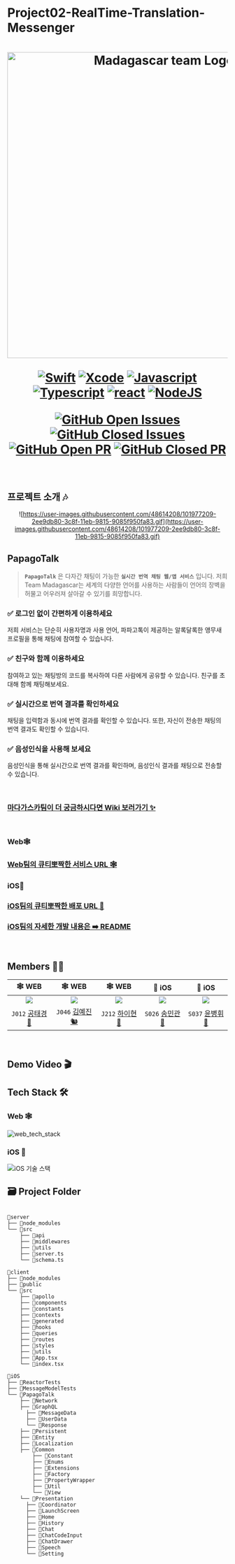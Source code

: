# Project02-RealTime-Translation-Messenger

<h1 align="center">
  <img src="https://user-images.githubusercontent.com/60081031/99608166-b48fb800-2a50-11eb-8d25-505f65fe6370.png" width=700 alt="Madagascar team Logo" />
  
  <div align="center">

  [![Swift](https://img.shields.io/badge/swift-v5.1-orange?logo=swift)](https://developer.apple.com/kr/swift/)
  [![Xcode](https://img.shields.io/badge/xcode-v12.1-blue?logo=xcode)](https://developer.apple.com/kr/xcode/)
  [![Javascript](https://img.shields.io/badge/javascript-ES6+-yellow?logo=javascript)](https://github.com/airbnb/javascript)
  [![Typescript](https://img.shields.io/badge/typescript-v4.0.3-white?logo=typescript)](https://www.typescriptlang.org/)
  [![react](https://img.shields.io/badge/react-0.0-9cf?logo=react)](https://reactjs.org/)
  [![NodeJS](https://img.shields.io/badge/node.js-v12.18.3-green?logo=node.js)](https://nodejs.org/ko/)

  </div>
  
  <div align="center">
  
  [![GitHub Open Issues](https://img.shields.io/github/issues-raw/boostcamp-2020/Project02-B-RealTime-Translation-Messenger?color=green)](https://github.com/boostcamp-2020/Project02-B-RealTime-Translation-Messenger/issues)
  [![GitHub Closed Issues](https://img.shields.io/github/issues-closed-raw/boostcamp-2020/Project02-B-RealTime-Translation-Messenger?color=red)](https://github.com/boostcamp-2020/Project02-B-RealTime-Translation-Messenger/issues?q=is%3Aissue+is%3Aclosed)
  [![GitHub Open PR](https://img.shields.io/github/issues-pr-raw/boostcamp-2020/Project02-B-RealTime-Translation-Messenger?color=green)](https://github.com/boostcamp-2020/Project02-B-RealTime-Translation-Messenger/pulls)
  [![GitHub Closed PR](https://img.shields.io/github/issues-pr-closed-raw/boostcamp-2020/Project02-B-RealTime-Translation-Messenger?color=red)](https://github.com/boostcamp-2020/Project02-B-RealTime-Translation-Messenger/pulls?q=is%3Apr+is%3Aclosed)

  </div>
  
</h1>
<br>

## 프로젝트 소개 🎶

<div align="center">

![https://user-images.githubusercontent.com/48614208/101977209-2ee9db80-3c8f-11eb-9815-9085f950fa83.gif](https://user-images.githubusercontent.com/48614208/101977209-2ee9db80-3c8f-11eb-9815-9085f950fa83.gif)

</div>

## PapagoTalk

>**`PapagoTalk`** 은 다자간 채팅이 가능한 **`실시간 번역 채팅 웹/앱 서비스`** 입니다.
>저희 Team Madagascar는 세계의 다양한 언어를 사용하는 사람들이 언어의 장벽을 허물고 
>어우러져 살아갈 수 있기를 희망합니다.

### ✅ 로그인 없이 간편하게 이용하세요

저희 서비스는 단순히 사용자명과 사용 언어, 파파고톡이 제공하는 알록달록한 앵무새 프로필을 통해 채팅에 참여할 수 있습니다.

### ✅ 친구와 함께 이용하세요

참여하고 있는 채팅방의 코드를 복사하여 다른 사람에게 공유할 수 있습니다. 친구를 초대해 함께 채팅해보세요.

### ✅ 실시간으로 번역 결과를 확인하세요

채팅을 입력함과 동시에 번역 결과를 확인할 수 있습니다. 또한, 자신이 전송한 채팅의 번역 결과도 확인할 수 있습니다.

### ✅ 음성인식을 사용해 보세요

음성인식을 통해 실시간으로 번역 결과를 확인하며, 음성인식 결과를 채팅으로 전송할 수 있습니다.

<br>

### [마다가스카팀이 더 궁금하시다면 Wiki 보러가기 ✨](https://github.com/boostcamp-2020/Project02-B-RealTime-Translation-Messenger/wiki)

<br>

### Web🕸
### [Web팀의 큐티뽀짝한 서비스 URL 🕸](https://www.papagotalk.kro.kr/)

### iOS🍎
### [iOS팀의 큐티뽀짝한 배포 URL 🍎](https://kr.object.ncloudstorage.com/papago-talk/index.html)

### [iOS팀의 자세한 개발 내용은 ➡️ README](https://github.com/boostcamp-2020/Project02-B-RealTime-Translation-Messenger/tree/master/iOS)

<br>

## Members 👯‍♀️

|  🕸 WEB  |  🕸 WEB  |  🕸 WEB  |  🍎 iOS  |  🍎 iOS  |
| :------------: | :------------: | :------------: | :------------: | :------------: |
|  ![](https://media0.giphy.com/media/lqMg6hf8Mie9cvsrmi/giphy.gif?cid=ecf05e479nfqvz5ni655bqbdb5agtzvb471t33hfwxuwx01d&rid=giphy.gif)  |  ![](https://media.giphy.com/media/VbKLOdvCxBFNZpYvhL/giphy.gif)  |  ![](https://media4.giphy.com/media/YrZH2QxktEcTOtGwqL/giphy.gif)  |  ![](https://media.giphy.com/media/XbgzkpzueQjzepnhLy/giphy.gif)  |  ![](https://media.giphy.com/media/SwyTq2jJxc9im6BYnN/giphy.gif)  |
|  `J012` [공태경 🐃](https://github.com/Taeg92)  |  `J046` [김예진 🐿](https://github.com/johnyejin)  |  `J212` [하이현 🐅](https://github.com/hyh1016)  |  `S026` [송민관 🦥](https://github.com/Minkwan-Song)  |  `S037` [윤병휘 🐧](https://github.com/ByoungHwi)  |

<br>


## Demo Video 🎬



## Tech Stack 🛠

### Web 🕸
![web_tech_stack](https://i.imgur.com/UbpX2vq.png)

### iOS 🍎
![iOS 기술 스택](https://user-images.githubusercontent.com/68672528/102453828-57ebe100-4080-11eb-9160-d9395c6b7ef9.jpeg)


## 🗃 Project Folder
```
        
📁server
├── 📁node_modules
└── 📁src
    ├── 📁api
    ├── 📁middlewares
    ├── 📁utils
    ├── 📄server.ts
    └── 📄schema.ts
    
📁client
├── 📁node_modules
├── 📁public
└── 📁src
    ├── 📁apollo
    ├── 📁components
    ├── 📁constants
    ├── 📁contexts
    ├── 📁generated
    ├── 📁hooks
    ├── 📁queries
    ├── 📁routes
    ├── 📁styles
    ├── 📁utils
    ├── 📄App.tsx
    └── 📄index.tsx

📁iOS
├── 📁ReactorTests
├── 📁MessageModelTests
└── 📁PapagoTalk
    ├── 📁Network
    ├── 📁GraphQL
      ├── 📁MessageData
      ├── 📁UserData
      └── 📁Response    
    ├── 📁Persistent
    ├── 📁Entity
    ├── 📁Localization
    ├── 📁Common
        ├── 📁Constant
        ├── 📁Enums
        ├── 📁Extensions
        ├── 📁Factory
        ├── 📁PropertyWrapper
        ├── 📁Util
        └── 📁View    
    └── 📁Presentation  
      ├── 📁Coordinator
      ├── 📁LaunchScreen
      ├── 📁Home
      ├── 📁History
      ├── 📁Chat
      ├── 📁ChatCodeInput
      ├── 📁ChatDrawer
      ├── 📁Speech
      └── 📁Setting
    
```

